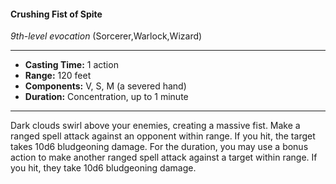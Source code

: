 #### Crushing Fist of Spite
*9th-level evocation* (Sorcerer,Warlock,Wizard)
___
- **Casting Time:** 1 action
- **Range:** 120 feet
- **Components:** V, S, M (a severed hand)
- **Duration:** Concentration, up to 1 minute
---
Dark clouds swirl above your enemies, creating a
massive fist. Make a ranged spell attack against an
opponent within range. If you hit, the target takes
10d6 bludgeoning damage. For the duration, you
may use a bonus action to make another ranged
spell attack against a target within range. If you hit,
they take 10d6 bludgeoning damage.
